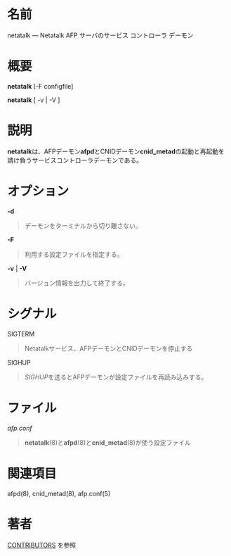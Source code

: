 # 名前

netatalk — Netatalk AFP サーバのサービス コントローラ デーモン

# 概要

**netatalk** [-F configfile]

**netatalk** [ -v | -V ]

# 説明

**netatalk**は、AFPデーモン**afpd**とCNIDデーモン**cnid_metad**の起動と再起動を請け負うサービスコントローラデーモンである。

# オプション

**-d**

> デーモンをターミナルから切り離さない。

**-F** <configfile>

> 利用する設定ファイルを指定する。

**-v** | **-V**

> バージョン情報を出力して終了する。

# シグナル

SIGTERM

> Netatalkサービス、AFPデーモンとCNIDデーモンを停止する

SIGHUP

> *SIGHUP*を送るとAFPデーモンが設定ファイルを再読み込みする。

# ファイル

*afp.conf*

> **netatalk**(8)と**afpd**(8)と**cnid_metad**(8)が使う設定ファイル

# 関連項目

afpd(8), cnid_metad(8), afp.conf(5)

# 著者

[CONTRIBUTORS](https://netatalk.io/contributors) を参照
